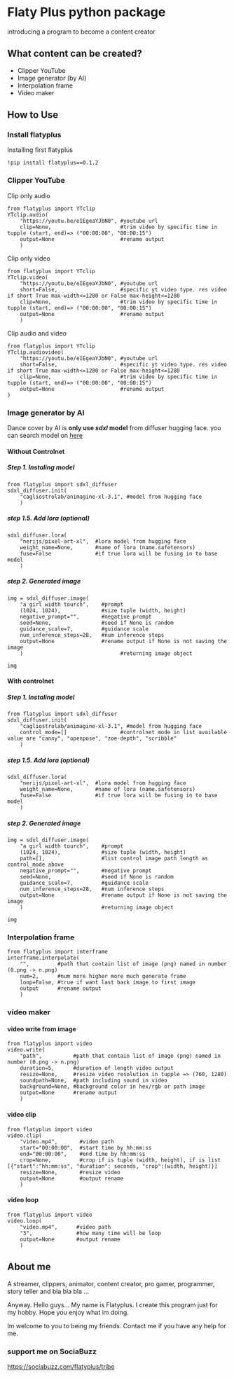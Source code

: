 
# Flaty Plus python package

introducing a program to become a content creator

## What content can be created?

* Clipper YouTube
* Image generator (by AI)
* Interpolation frame
* Video maker

## How to Use

### Install flatyplus

Installing first flatyplus

```
!pip install flatyplus==0.1.2
```

### Clipper YouTube

Clip only audio
```
from flatyplus import YTclip
YTclip.audio(
    "https://youtu.be/eIEgeaYJbN0", #youtube url
    clip=None,                      #trim video by specific time in tupple (start, end)=> ("00:00:00", "00:00:15")
    output=None                     #rename output
    )
```

Clip only video
```
from flatyplus import YTclip
YTclip.video(
    "https://youtu.be/eIEgeaYJbN0", #youtube url
    short=False,                    #specific yt video type. res video if short True max-width<=1280 or False max-height<=1280
    clip=None,                      #trim video by specific time in tupple (start, end)=> ("00:00:00", "00:00:15")
    output=None                     #rename output
    )
```

Clip audio and video
```
from flatyplus import YTclip
YTclip.audiovideo(
    "https://youtu.be/eIEgeaYJbN0", #youtube url
    short=False,                    #specific yt video type. res video if short True max-width<=1280 or False max-height<=1280
    clip=None,                      #trim video by specific time in tupple (start, end)=> ("00:00:00", "00:00:15")
    output=None                     #rename output
)
```

### Image generator by AI
Dance cover by AI is **only use _sdxl_ model** from diffuser hugging face. you can search model on [here](https://huggingface.co/models?pipeline_tag=text-to-image&sort=trending&search=Xl)

#### Without Controlnet

##### Step 1. Instaling model
```
from flatyplus import sdxl_diffuser
sdxl_diffuser.init(
    "cagliostrolab/animagine-xl-3.1", #model from hugging face
    )
```

##### step 1.5. Add lora (optional)
```
sdxl_diffuser.lora(
    "nerijs/pixel-art-xl",  #lora model from hugging face
    weight_name=None,       #name of lora (name.safetensors)
    fuse=False              #if true lora will be fusing in to base model
    )
```

##### step 2. Generated image
```
img = sdxl_diffuser.image(
    "a girl width tourch",    #prompt
    (1024, 1024),             #size tuple (width, height)
    negative_prompt="",       #negative prompt
    seed=None,                #seed if None is random
    guidance_scale=7,         #guidance scale
    num_inference_steps=28,   #num inference steps
    output=None               #rename output if None is not saving the image
    )                               #returning image object

img
```

#### With controlnet

##### Step 1. Instaling model
```
from flatyplus import sdxl_diffuser
sdxl_diffuser.init(
    "cagliostrolab/animagine-xl-3.1", #model from hugging face
    control_mode=[]                 #controlnet mode in list available value are "canny", "openpose", "zoe-depth", "scribble"
    )
```
##### step 1.5. Add lora (optional)
```
sdxl_diffuser.lora(
    "nerijs/pixel-art-xl",  #lora model from hugging face
    weight_name=None,       #name of lora (name.safetensors)
    fuse=False              #if true lora will be fusing in to base model
    )
```

##### step 2. Generated image
```
img = sdxl_diffuser.image(
    "a girl width tourch",    #prompt
    (1024, 1024),             #size tuple (width, height)
    path=[],                  #list control image path length as control_mode above
    negative_prompt="",       #negative prompt
    seed=None,                #seed if None is random
    guidance_scale=7,         #guidance scale
    num_inference_steps=28,   #num inference steps
    output=None               #rename output if None is not saving the image
    )                         #returning image object

img
```

### Interpolation frame

```
from flatyplus import interframe
interframe.interpolate(
    "",         #path that contain list of image (png) named in number (0.png -> n.png)
    num=2,      #num more higher more much generate frame
    loop=False, #true if want last back image to first image
    output      #rename output
    )
```


### video maker
#### video write from image

```
from flatyplus import video
video.write(
    "path",          #path that contain list of image (png) named in number (0.png -> n.png)
    duration=5,      #duration of length video output
    resize=None,     #resize video resolution in tupple => (760, 1280)
    soundpath=None,  #path including sound in video
    background=None, #background color in hex/rgb or path image
    output=None      #rename output
    )
```
#### video clip
```
from flatyplus import video
video.clip(
    "video.mp4",       #video path
    start="00:00:00",  #start time by hh:mm:ss
    end="00:00:00",    #end time by hh:mm:ss
    crop=None,         #crop if is tuple (width, height), if is list [{"start":"hh:mm:ss", "duration": seconds, "crop":(width, height)}]
    resize=None,       #resize video
    output=None        #output rename
    )
```
#### video loop
```
from flatyplus import video
video.loop(
    "video.mp4",      #video path
    "3",              #how many time will be loop
    output=None       #output rename
    )
```

## About me
A streamer, clippers, animator, content creator, pro gamer, programmer, story teller and bla bla bla ...

Anyway.
Hello guys...
My name is Flatyplus. I create this program just for my hobby. Hope you enjoy what im doing.

Im welcome to you to being my friends. Contact me if you have any help for me.

### support me on SociaBuzz
https://sociabuzz.com/flatyplus/tribe
